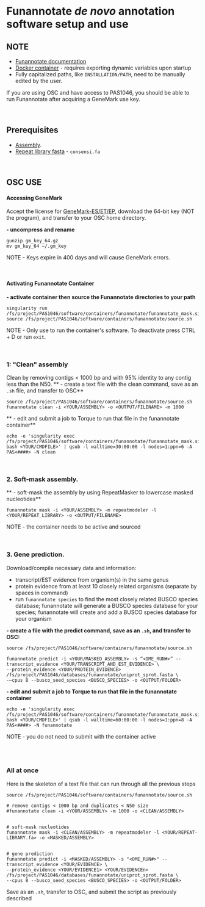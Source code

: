 # Funannotate *de novo* annotation software setup and use

## NOTE 
- [Funannotate documentation](https://funannotate.readthedocs.io/en/latest/install.html)
- [Docker container](https://hub.docker.com/r/xonq/funannotate_mask/tags) - requires exporting dynamic variables upon startup
- Fully capitalized paths, like `INSTALLATION/PATH`, need to be manually edited by the user.

If you are using OSC and have access to PAS1046, you should be able to run Funannotate after acquiring a GeneMark use key.

<br />

## Prerequisites
- [Assembly](https://gitlab.com/xonq/tutorials/-/blob/master/assembly.md). 
- [Repeat library fasta](https://gitlab.com/xonq/tutorials/-/blob/master/repeatmodeler.md) - `consensi.fa`

<br />

## OSC USE
#### Accessing GeneMark
Accept the license for [GeneMark-ES/ET/EP](http://topaz.gatech.edu/GeneMark/license_download.cgi), download the 64-bit key (NOT the program), and transfer to your OSC home directory. 

**- uncompress and rename**
```
gunzip gm_key_64.gz
mv gm_key_64 ~/.gm_key
```

NOTE - Keys expire in 400 days and will cause GeneMark errors.

<br />

#### Activating Funannotate Container
**- activate container then source the Funannotate directories to your path**
```
singularity run /fs/project/PAS1046/software/containers/funannotate/funannotate_mask.sif
source /fs/project/PAS1046/software/containers/funannotate/source.sh
```

NOTE - Only use to run the container's software. To deactivate press CTRL + D or run `exit`.

<br />

### 1: "Clean" assembly
Clean by removing contigs < 1000 bp and with 95% identity to any contig less than the N50.
** - create a text file with the clean command, save as an `.sh` file, and transfer to OSC**
```
source /fs/project/PAS1046/software/containers/funannotate/source.sh
funannotate clean -i <YOUR/ASSEMBLY> -o <OUTPUT/FILENAME> -m 1000
```

** - edit and submit a job to Torque to run that file in the funannotate container**
```
echo -e 'singularity exec /fs/project/PAS1046/software/containers/funannotate/funannotate_mask.sif bash <YOUR/CMDFILE>' | qsub -l walltime=30:00:00 -l nodes=1:ppn=6 -A PAS<####> -N clean
```

<br />

### 2. Soft-mask assembly. 

** - soft-mask the assembly by using RepeatMasker to lowercase masked nucleotides**
```
funannotate mask -i <YOUR/ASSEMBLY> -m repeatmodeler -l <YOUR/REPEAT_LIBRARY> -o <OUTPUT/FILENAME>
```
NOTE - the container needs to be active and sourced

<br />

### 3. Gene prediction. 
Download/compile necessary data and information:
- transcript/EST evidence from organism(s) in the same genus
- protein evidence from at least 10 closely related organisms (separate by spaces in command)
- run `funannotate species` to find the most closely related BUSCO species database; funannotate will generate a BUSCO species database for your species; funannotate will create and add a BUSCO species database for your organism

**- create a file with the predict command, save as an `.sh`, and transfer to OSC:**
```
source /fs/project/PAS1046/software/containers/funannotate/source.sh

funannotate predict -i <YOUR/MASKED_ASSEMBLY> -s “<OME_RUN#>” --transcript_evidence <YOUR/TRANSCRIPT_AND_EST_EVIDENCE> \
--protein_evidence <YOUR/PROTEIN_EVIDENCE> /fs/project/PAS1046/databases/funannotate/uniprot_sprot.fasta \
-–cpus 8 --busco_seed_species <BUSCO_SPECIES> -o <OUTPUT/FOLDER>
```

**- edit and submit a job to Torque to run that file in the funannotate container**
```
echo -e 'singularity exec /fs/project/PAS1046/software/containers/funannotate/funannotate_mask.sif bash <YOUR/CMDFILE>' | qsub -l walltime=60:00:00 -l nodes=1:ppn=8 -A PAS<####> -N funannotate
```
NOTE - you do not need to submit with the container active

<br /><br />

### All at once
Here is the skeleton of a text file that can run through all the previous steps
```
source /fs/project/PAS1046/software/containers/funannotate/source.sh

# remove contigs < 1000 bp and duplicates < N50 size
#funannotate clean -i <YOUR/ASSEMBLY> -m 1000 -o <CLEAN/ASSEMBLY>


# soft-mask nucleotides
funannotate mask -i <CLEAN/ASSEMBLY> -m repeatmodeler -l <YOUR/REPEAT-LIBRARY.fa> -o <MASKED/ASSEMBLY>


# gene prediction
funannotate predict -i <MASKED/ASSEMBLY> -s "<OME_RUN#>" --transcript_evidence <YOUR/EVIDENCE> \
--protein_evidence <YOUR/EVIDENCE1> <YOUR/EVIDENCEn> /fs/project/PAS1046/databases/funannotate/uniprot_sprot.fasta \
--cpus 8 --busco_seed_species <BUSCO_SPECIES> -o <OUTPUT/FOLDER>
```

Save as an `.sh`, transfer to OSC, and submit the script as previously described
